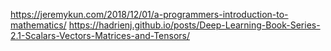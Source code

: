 https://jeremykun.com/2018/12/01/a-programmers-introduction-to-mathematics/
https://hadrienj.github.io/posts/Deep-Learning-Book-Series-2.1-Scalars-Vectors-Matrices-and-Tensors/